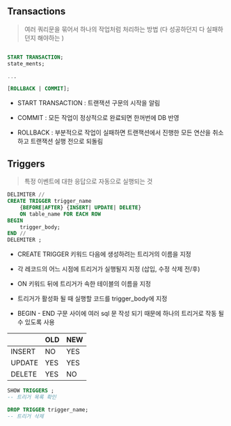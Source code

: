 ## Transactions

> 여러 쿼리문을 묶어서 하나의 작업처럼 처리하는 방법
> (다 성공하던지 다 실패하던지 해야하는 )

```SQL

START TRANSACTION;
state_ments;

...

[ROLLBACK | COMMIT];
```

- START TRANSACTION : 트랜잭션 구문의 시작을 알림

- COMMIT : 모든 작업이 정상적으로 완료되면 한꺼번에 DB 반영

- ROLLBACK : 부분적으로 작업이 실패하면 트랜잭션에서 진행한 모든 연산을 취소하고 트랜잭션 실행 전으로 되돌림

## Triggers

> 특정 이벤트에 대한 응답으로 자동으로 실행되는 것

```SQL
DELIMITER //
CREATE TRIGGER trigger_name
    {BEFORE|AFTER} {INSERT| UPDATE| DELETE}
    ON table_name FOR EACH ROW
BEGIN
    trigger_body;
END //
DELEMITER ;
```

- CREATE TRIGGER 키워드 다음에 생성하려는 트리거의 이름을 지정

- 각 레코드의 어느 시점에 트리거가 실행될지 지정 (삽입, 수정 삭제 전/후)

- ON 키워드 뒤에 트리거가 속한 테이블의 이름을 지정

- 트리거가 활성화 될 때 실행할 코드를 trigger_body에 지정

- BEGIN - END 구문 사이에 여러 sql 문 작성 되기 때문에
  하나의 트리거로 작동 될 수 있도록 사용

|        | OLD | NEW |
| ------ | --- | --- |
| INSERT | NO  | YES |
| UPDATE | YES | YES |
| DELETE | YES | NO  |

```SQL
SHOW TRIGGERS ;
-- 트리거 목록 확인

DROP TRIGGER trigger_name;
-- 트리거 삭제
```
